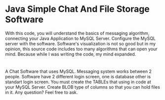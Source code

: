 # Java Simple Chat And File Storage Software
With this code, you will understand the basics of messaging algorithm, connecting your Java Application to MySQL Server. Configure the MySQL server with the software. Software's visualization is not so good but in my opinion, this source code includes too many algorithms that can open your mind. Because while I was writing the code, my mind expanded. 
#
A Chat Software that uses MySQL. Messaging system works between 2 people. Software have 2 different login screen, one is database other is standart login screen. You must create the TABLEs that using in code at your MySQL Server. Create BLOB type of columns so that you can hold files in it. Any question? Feel free to ask.


